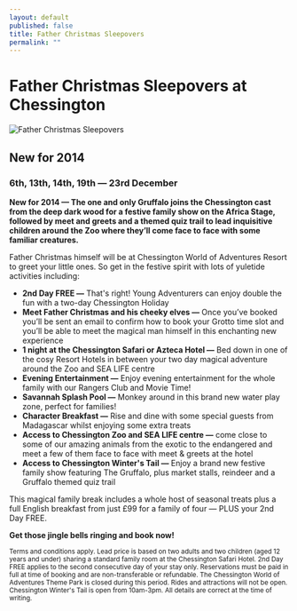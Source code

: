 ```yaml
---
layout: default
published: false
title: Father Christmas Sleepovers
permalink: ""
---
```


# Father Christmas Sleepovers at Chessington

![Father Christmas Sleepovers](http://chessingtonholidays.merlinbreaks.co.uk/images/masterChessington/events/banners/chessington-father-christmas-sleepovers.png)

## New for 2014
### 6th, 13th, 14th, 19th — 23rd December

<p><strong>New for 2014 &#8212; The one and only Gruffalo joins the Chessington cast from the deep dark wood for a festive family show on the Africa Stage, followed by meet and greets and a themed quiz trail to lead inquisitive children around the Zoo where they’ll come face to face with some familiar creatures.</strong></p>

<p>Father Christmas himself will be at Chessington World of Adventures Resort to greet your little ones. So get in the festive spirit with lots of yuletide activities including:</p>

<ul>
<li><strong>2nd Day FREE &#8212;</strong> That's right! Young Adventurers can enjoy double the fun with a two-day Chessington Holiday</li>
<li><strong>Meet Father Christmas and his cheeky elves &#8212;</strong> Once you’ve booked you’ll be sent an email to confirm how to book your Grotto time slot and you’ll be able to meet the magical man himself in this enchanting new experience</li>
<li><strong>1 night at the Chessington Safari or Azteca Hotel &#8212;</strong> Bed down in one of the cosy Resort Hotels in between your two day magical adventure around the Zoo and SEA LIFE centre</li>
<li><strong>Evening Entertainment &#8212;</strong> Enjoy evening entertainment for the whole family with our Rangers Club and Movie Time!</li>
<li><strong>Savannah Splash Pool &#8212;</strong> Monkey around in this brand new water play zone, perfect for families!</li>
<li><strong>Character Breakfast &#8212;</strong> Rise and dine with some special guests from Madagascar whilst enjoying some extra treats</li>
<li><strong>Access to Chessington Zoo and SEA LIFE centre &#8212;</strong> come close to some of our amazing animals from the exotic to the endangered and meet a few of them face to face with meet & greets at the hotel</li>
<li><strong>Access to Chessington Winter's Tail &#8212;</strong> Enjoy a brand new festive family show featuring The Gruffalo, plus market stalls, reindeer and a Gruffalo themed quiz trail</li>
</ul>

<p>This magical family break includes a whole host of seasonal treats plus a full English breakfast from just £99 for a family of four — PLUS your 2nd Day FREE.</p>

<p><strong>Get those jingle bells ringing and book now!</strong></p>
<small>Terms and conditions apply. Lead price is based on two adults and two children (aged 12 years and under) sharing a standard family room at the Chessington Safari Hotel. 2nd Day FREE applies to the second consecutive day of your stay only. Reservations must be paid in full at time of booking and are non-transferable or refundable. The Chessington World of Adventures Theme Park is closed during this period. Rides and attractions will not be open. Chessington Winter's Tail is open from 10am-3pm. All details are correct at the time of writing.</small>
